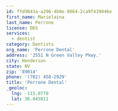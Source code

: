 ```yaml
---
id: ffd9843a-a296-4b0e-8064-2ca9f439046e
first_name: Marielaina
last_name: Perrone
license: DDS
services:
  - dentist
category: Dentists
org_name: 'Perrone Dental'
address: '2551 N Green Valley Pkwy.'
city: Henderson
state: NV
zip: '89014'
phone: '(702) 458-2929'
title: 'Perrone Dental'
_geoloc:
  lng: -115.0778
  lat: 36.045811
---
```

